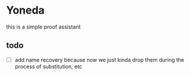 # Yoneda
this is a simple proof assistant

## todo
- [ ] add name recovery because now we just kinda drop them during the process of substitution, etc
